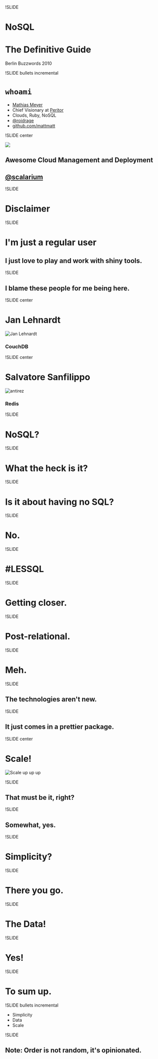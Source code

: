 !SLIDE

# NoSQL #
# The Definitive Guide #

<p class="caption">Berlin Buzzwords 2010</p>

!SLIDE bullets incremental

# `whoami` #

* [Mathias Meyer](http://www.paperplanes.de)
* Chief Visionary at [Peritor](http://www.peritor.com)
* Clouds, Ruby, NoSQL
* [@roidrage](http://twitter.com/roidrage)
* [github.com/mattmatt](http://github.com/mattmatt)

!SLIDE center

<a href="http://scalarium.com"><img src="scalarium.png" id="scalarium_logo"/></a>

## Awesome Cloud Management and Deployment ##
## [@scalarium](http://twitter.com/scalarium)

!SLIDE

# Disclaimer #

!SLIDE

# I'm just a regular user #
## I just love to play and work with shiny tools. ##

!SLIDE

## I blame these people for me being here. ##

!SLIDE center

# Jan Lehnardt #
![Jan Lehnardt](jan_lehnardt.jpg)  

### CouchDB ###

!SLIDE center

# Salvatore Sanfilippo #
![antirez](antirez.png)  

### Redis ###

!SLIDE

# NoSQL? #

!SLIDE

# What the heck is it? #

!SLIDE

# Is it about having no SQL? #

!SLIDE

# No. #

!SLIDE

# \#LESSQL #

!SLIDE

# Getting closer. #

!SLIDE

# Post-relational. #

!SLIDE

# Meh. #

!SLIDE

## The technologies aren't new. ##

!SLIDE

## It just comes in a prettier package. ##

!SLIDE center

# Scale! #
![Scale up up up](scale.jpg)

!SLIDE

## That must be it, right? ##

!SLIDE

## Somewhat, yes. ##

!SLIDE

# Simplicity? #

!SLIDE

# There you go. #

!SLIDE

# The Data! #

!SLIDE

# Yes! #

!SLIDE

# To sum up. #

!SLIDE bullets incremental

* Simplicity
* Data
* Scale

!SLIDE

## Note: Order is not random, it's opinionated. ##
